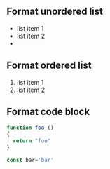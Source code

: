 ## Format unordered list

- list item 1
- list item 2
- 

## Format ordered list

1. list item 1
2. list item 2


## Format code block

```javascript
function foo ()
{
  return "foo"
}

const bar='bar'
```
